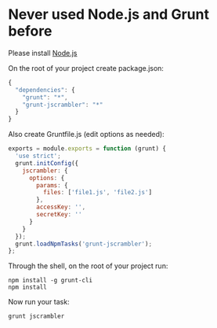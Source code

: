 # Never used Node.js and Grunt before
Please install [Node.js](http://nodejs.org/download/)

On the root of your project create package.json:
```js
{
  "dependencies": {
    "grunt": "*",
    "grunt-jscrambler": "*"
  }
}
```
Also create Gruntfile.js (edit options as needed):
```js
exports = module.exports = function (grunt) {
  'use strict';
  grunt.initConfig({
    jscrambler: {
      options: {
        params: {
          files: ['file1.js', 'file2.js']
        },
        accessKey: '',
        secretKey: ''
      }
    }
  });
  grunt.loadNpmTasks('grunt-jscrambler');
};
```
Through the shell, on the root of your project run:
```shell
npm install -g grunt-cli
npm install
```
Now run your task:
```shell
grunt jscrambler
```